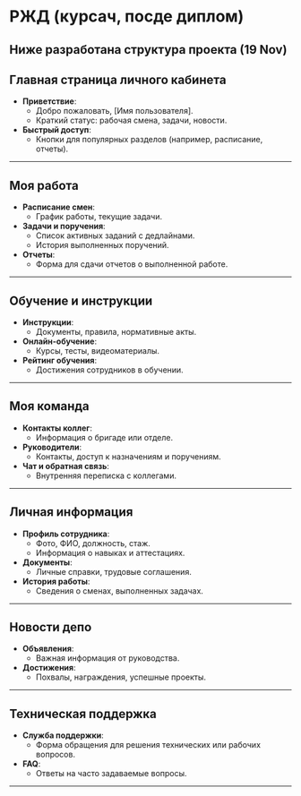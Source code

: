 # РЖД (курсач, посде диплом)

Ниже разработана структура проекта (19 Nov)
---

## **Главная страница личного кабинета**  
- **Приветствие**:  
  - Добро пожаловать, [Имя пользователя].  
  - Краткий статус: рабочая смена, задачи, новости.  
- **Быстрый доступ**:  
  - Кнопки для популярных разделов (например, расписание, отчеты).  

---

## **Моя работа**  
- **Расписание смен**:  
  - График работы, текущие задачи.  
- **Задачи и поручения**:  
  - Список активных заданий с дедлайнами.  
  - История выполненных поручений.  
- **Отчеты**:  
  - Форма для сдачи отчетов о выполненной работе.  

---

## **Обучение и инструкции**  
- **Инструкции**:  
  - Документы, правила, нормативные акты.  
- **Онлайн-обучение**:  
  - Курсы, тесты, видеоматериалы.  
- **Рейтинг обучения**:  
  - Достижения сотрудников в обучении.  

---

## **Моя команда**  
- **Контакты коллег**:  
  - Информация о бригаде или отделе.  
- **Руководители**:  
  - Контакты, доступ к назначениям и поручениям.  
- **Чат и обратная связь**:  
  - Внутренняя переписка с коллегами.  

---

## **Личная информация**  
- **Профиль сотрудника**:  
  - Фото, ФИО, должность, стаж.  
  - Информация о навыках и аттестациях.  
- **Документы**:  
  - Личные справки, трудовые соглашения.  
- **История работы**:  
  - Сведения о сменах, выполненных задачах.  

---

## **Новости депо**  
- **Объявления**:  
  - Важная информация от руководства.  
- **Достижения**:  
  - Похвалы, награждения, успешные проекты.  

---

## **Техническая поддержка**  
- **Служба поддержки**:  
  - Форма обращения для решения технических или рабочих вопросов.  
- **FAQ**:  
  - Ответы на часто задаваемые вопросы.  

---
